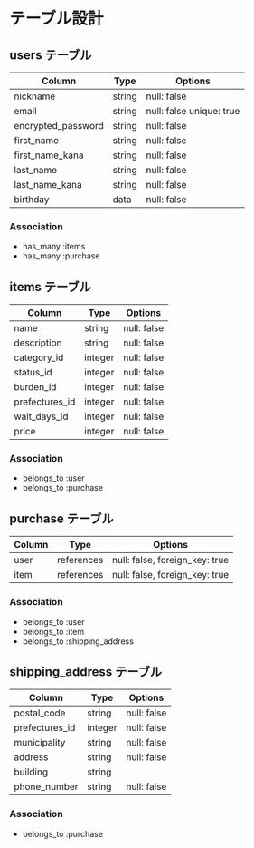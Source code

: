 # テーブル設計

## users テーブル

| Column             | Type   | Options                  |
| ------------------ | ------ | ------------------------ |
| nickname           | string | null: false              |
| email              | string | null: false unique: true |
| encrypted_password | string | null: false              |
| first_name         | string | null: false              |
| first_name_kana    | string | null: false              |
| last_name          | string | null: false              |
| last_name_kana     | string | null: false              |
| birthday           | data   | null: false              |

### Association

- has_many :items
- has_many :purchase

## items テーブル

| Column             | Type    | Options     |
| ------------------ | ------- | ----------- |
| name               | string  | null: false |
| description        | string  | null: false |
| category_id        | integer | null: false |
| status_id          | integer | null: false |
| burden_id          | integer | null: false |
| prefectures_id     | integer | null: false |
| wait_days_id       | integer | null: false |
| price              | integer | null: false |

### Association

- belongs_to :user
- belongs_to :purchase

## purchase テーブル

| Column   | Type       | Options                        |
| -------- | ---------- | ------------------------------ |
| user     | references | null: false, foreign_key: true |
| item     | references | null: false, foreign_key: true |

### Association

- belongs_to :user
- belongs_to :item
- belongs_to :shipping_address

## shipping_address テーブル

| Column         | Type       | Options                        |
| -------------- | ---------- | ------------------------------ |
| postal_code    | string     | null: false                    |
| prefectures_id | integer    | null: false                    |
| municipality   | string     | null: false                    |
| address        | string     | null: false                    |
| building       | string     |                                |
| phone_number   | string     | null: false                    |

### Association

- belongs_to :purchase